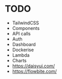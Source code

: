 # TODO

* TailwindCSS
* Components
* API calls
* Auth
* Dashboard
* Dockerise
* Lambda
* Charts
* https://daisyui.com/
* https://flowbite.com/
